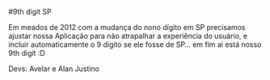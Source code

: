 #9th digit SP

Em meados de 2012 com a mudança do nono dígito em SP precisamos ajustar nossa Aplicação para não atrapalhar a experiência do usuário, e incluir automaticamente o 9 dígito se ele fosse de SP… em fim ai está nosso 9th digit :D

Devs:
Avelar e Alan Justino